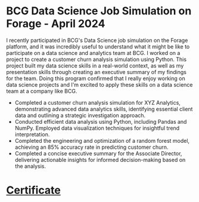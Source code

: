 # BCG Data Science Job Simulation on Forage - April 2024


I recently participated in BCG's Data Science job simulation on the Forage platform, and it was incredibly useful to understand what it might be like to participate on a data science and analytics team at BCG.
I worked on a project to create a customer churn analysis simulation using Python. This project built my data science skills in a real-world context, as well as my presentation skills through creating an executive summary of my findings for the team. 
Doing this program confirmed that I really enjoy working on data science projects and 
I'm excited to apply these skills on a data science team at a company like BCG.

 * Completed a customer churn analysis simulation for XYZ Analytics,
   demonstrating advanced data analytics skills, identifying essential client
   data and outlining a strategic investigation approach.
 * Conducted efficient data analysis using Python, including Pandas and NumPy.
   Employed data visualization techniques for insightful trend interpretation.
 * Completed the engineering and optimization of a random forest model,
   achieving an 85% accuracy rate in predicting customer churn.
 * Completed a concise executive summary for the Associate Director, delivering
   actionable insights for informed decision-making based on the analysis.

# [Certificate](BCD-Data-Science-Certificate.pdf)